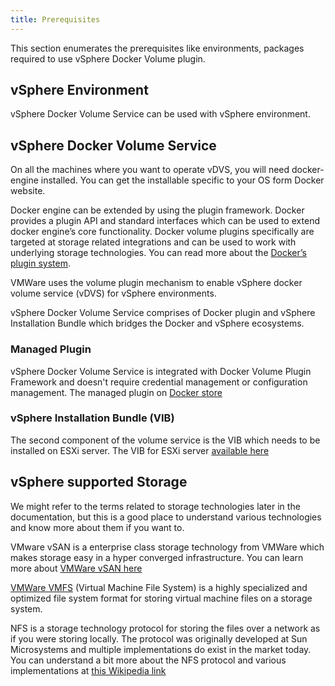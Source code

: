 ```yaml
---
title: Prerequisites
---
```


This section enumerates the prerequisites like environments, packages required to use vSphere Docker Volume plugin.

## vSphere Environment

vSphere Docker Volume Service can be used with vSphere environment.

## vSphere Docker Volume Service
On all the machines where you want to operate vDVS, you will need docker-engine installed. You can get the installable specific to your OS form Docker website.

Docker engine can be extended by using the plugin framework. Docker provides a plugin API and standard interfaces which can be used to extend docker engine’s core functionality. Docker volume plugins specifically are targeted at storage related integrations and can be used to work with underlying storage technologies. You can read more about the [Docker’s plugin system](https://docs.docker.com/engine/extend/).

VMWare uses the volume plugin mechanism to enable vSphere docker volume service (vDVS) for vSphere environments.

vSphere Docker Volume Service comprises of Docker plugin and vSphere Installation Bundle which bridges the Docker and vSphere ecosystems.

### Managed Plugin
vSphere Docker Volume Service is integrated with Docker Volume Plugin Framework and doesn't require credential management or configuration management.
The managed plugin on [Docker store](https://store.docker.com/plugins/vsphere-docker-volume-service?tab=description)

### vSphere Installation Bundle (VIB)
The second component of the volume service is the VIB which needs to be installed on ESXi server.
The VIB for ESXi server [available here](https://bintray.com/vmware/vDVS/VIB/_latestVersion)

## vSphere supported Storage

We might refer to the terms related to storage technologies later in the documentation, but this is a good place to understand various technologies and know more about them if you want to.

VMware vSAN is a enterprise class storage technology from VMWare which makes storage easy in a hyper converged infrastructure.  You can learn more about [VMWare vSAN here](http://www.vmware.com/in/products/virtual-san.html)

[VMWare VMFS](https://pubs.vmware.com/vsphere-50/index.jsp?topic=%2Fcom.vmware.vsphere.storage.doc_50%2FGUID-5EE84941-366D-4D37-8B7B-767D08928888.html) (Virtual Machine File System) is a highly specialized and optimized file system format for storing virtual machine files on a storage system.

NFS is a storage technology protocol for storing the files over a network as if you were storing locally. The protocol was originally developed at Sun Microsystems and multiple implementations do exist in the market today. You can understand a bit more about the NFS protocol and various implementations at [this Wikipedia link](https://en.wikipedia.org/wiki/Network_File_System)
